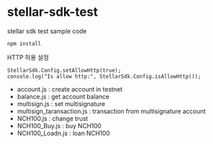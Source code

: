 # stellar-sdk-test
stellar sdk test sample code

```
npm install
```

HTTP 허용 설정
```
StellarSdk.Config.setAllowHttp(true);
console.log("Is allow http:", StellarSdk.Config.isAllowHttp());
```

- account.js : create account in testnet
- balance.js : get account balance
- multisign.js : set multisignature
- multisign_taransaction.js : transaction from multisignature account
- NCH100.js : change trust
- NCH100_Buy.js : buy NCH100
- NCH100_Loadn.js : loan NCH100